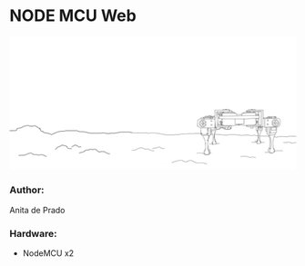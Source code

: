 # NODE MCU Web
![alt tag](https://github.com/Anadeprado/how-to-train-your-robot/blob/master/at-as.jpg)

###   Author: 
Anita de Prado

###   Hardware: 
* NodeMCU x2



